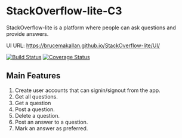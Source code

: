 # StackOverflow-lite-C3
StackOverflow-lite is a platform where people can ask questions and provide answers.

UI URL:
https://brucemakallan.github.io/StackOverflow-lite/UI/

[![Build Status](https://travis-ci.com/brucemakallan/StackOverflow-lite-C3.svg?branch=master)](https://travis-ci.com/brucemakallan/StackOverflow-lite-C3)
[![Coverage Status](https://coveralls.io/repos/github/brucemakallan/StackOverflow-lite-C3/badge.svg?branch=master)](https://coveralls.io/github/brucemakallan/StackOverflow-lite-C3?branch=master)


## Main Features

1. Create user accounts that can signin/signout from the app.
2. Get all questions.
3. Get a question
4. Post a question.
5. Delete a question.
6. Post an answer to a question.
7. Mark an answer as preferred.
